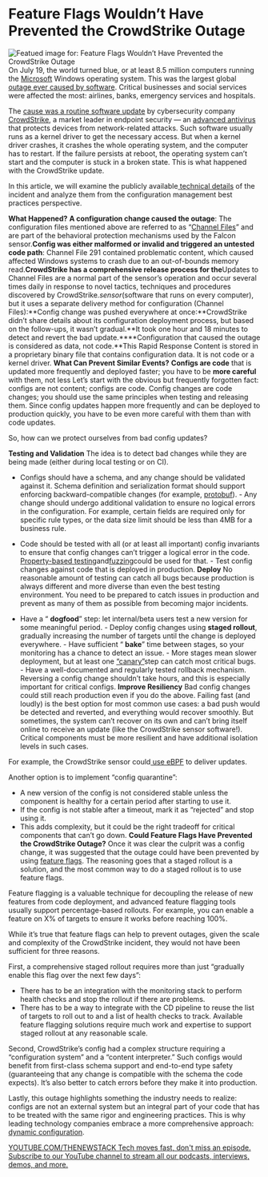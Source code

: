 # Feature Flags Wouldn’t Have Prevented the CrowdStrike Outage
![Featued image for: Feature Flags Wouldn’t Have Prevented the CrowdStrike Outage](https://cdn.thenewstack.io/media/2023/03/6e187c75-multiple-national-flags80-1024x682.jpg)
On July 19, the world turned blue, or at least 8.5 million computers running the [Microsoft](https://news.microsoft.com/?utm_content=inline+mention) Windows operating system. This was the largest global [outage ever caused by software](https://thenewstack.io/crowdstrike-a-wake-up-call-for-ebpf-based-endpoint-security/). Critical businesses and social services were affected the most: airlines, banks, emergency services and hospitals.

The [cause was a routine software update](https://thenewstack.io/7-urgent-lessons-from-the-crowdstrike-disaster/) by cybersecurity company [CrowdStrike](https://www.crowdstrike.com/?utm_content=inline+mention), a market leader in endpoint security — an [advanced antivirus](https://thenewstack.io/crowdstrike-a-wake-up-call-for-ebpf-based-endpoint-security/) that protects devices from network-related attacks. Such software usually runs as a kernel driver to get the necessary access. But when a kernel driver crashes, it crashes the whole operating system, and the computer has to restart. If the failure persists at reboot, the operating system can’t start and the computer is stuck in a broken state. This is what happened with the CrowdStrike update.

In this article, we will examine the publicly available[ technical details](https://www.crowdstrike.com/falcon-content-update-remediation-and-guidance-hub/) of the incident and analyze them from the configuration management best practices perspective.

**What Happened?**
**A configuration change caused the outage**: The configuration files mentioned above are referred to as “[Channel Files](https://supportportal.crowdstrike.com/s/article/ka16T000000wuddQAA)” and are part of the behavioral protection mechanisms used by the Falcon sensor.**Config was either malformed or invalid and triggered an untested code path**: Channel File 291 contained problematic content, which caused affected Windows systems to crash due to an out-of-bounds memory read.**CrowdStrike has a comprehensive release process for the**Updates to Channel Files are a normal part of the sensor’s operation and occur several times daily in response to novel tactics, techniques and procedures discovered by CrowdStrike.*sensor*(software that runs on every computer), but it uses a separate delivery method for configuration (Channel Files):**Config change was pushed everywhere at once:**CrowdStrike didn’t share details about its configuration deployment process, but based on the follow-ups, it wasn’t gradual.**It took one hour and 18 minutes to detect and revert the bad update.****Configuration that caused the outage is considered as data, not code.**This Rapid Response Content is stored in a proprietary binary file that contains configuration data. It is not code or a kernel driver.
**What Can Prevent Similar Events?**
**Configs are code** that is updated more frequently and deployed faster; you have to be **more careful** with them, not less
Let’s start with the obvious but frequently forgotten fact: configs are not content; configs are code. Config changes are code changes; you should use the same principles when testing and releasing them. Since config updates happen more frequently and can be deployed to production quickly, you have to be even more careful with them than with code updates.

So, how can we protect ourselves from bad config updates?

**Testing and Validation**
The idea is to detect bad changes while they are being made (either during local testing or on CI).

- Configs should have a schema, and any change should be validated against it. Schema definition and serialization format should support enforcing backward-compatible changes (for example,
[protobuf](https://protobuf.dev/)). - Any change should undergo additional validation to ensure no logical errors in the configuration. For example, certain fields are required only for specific rule types, or the data size limit should be less than 4MB for a business rule.
- Code should be tested with all (or at least all important) config invariants to ensure that config changes can’t trigger a logical error in the code.
[Property-based testing](https://jessitron.com/2013/04/25/property-based-testing-what-is-it/)and[fuzzing](https://thenewstack.io/developers-are-buzzing-on-fuzzing/)could be used for that. - Test config changes against code that is deployed in production.
**Deploy**
No reasonable amount of testing can catch all bugs because production is always different and more diverse than even the best testing environment. You need to be prepared to catch issues in production and prevent as many of them as possible from becoming major incidents.

- Have a “
**dogfood**” step: let internal/beta users test a new version for some meaningful period. - Deploy config changes using
**staged rollout**, gradually increasing the number of targets until the change is deployed everywhere. - Have sufficient “
**bake**” time between stages, so your monitoring has a chance to detect an issue. - More stages mean slower deployment, but at least one
[“canary”](https://thenewstack.io/5-deployment-strategies-the-pros-and-cons/)step can catch most critical bugs. - Have a well-documented and regularly tested rollback mechanism. Reversing a config change shouldn’t take hours, and this is especially important for critical configs.
**Improve Resiliency**
Bad config changes could still reach production even if you do the above. Failing fast (and loudly) is the best option for most common use cases: a bad push would be detected and reverted, and everything would recover smoothly. But sometimes, the system can’t recover on its own and can’t bring itself online to receive an update (like the CrowdStrike sensor software!). Critical components must be more resilient and have additional isolation levels in such cases.

For example, the CrowdStrike sensor could[ use eBPF](https://www.brendangregg.com/blog/2024-07-22/no-more-blue-fridays.html) to deliver updates.

Another option is to implement “config quarantine”:

- A new version of the config is not considered stable unless the component is healthy for a certain period after starting to use it.
- If the config is not stable after a timeout, mark it as “rejected” and stop using it.
- This adds complexity, but it could be the right tradeoff for critical components that can’t go down.
**Could Feature Flags Have Prevented the CrowdStrike Outage?**
Once it was clear the culprit was a config change, it was suggested that the outage could have been prevented by using [feature flags](https://thenewstack.io/what-are-the-next-steps-for-feature-flags/). The reasoning goes that a staged rollout is a solution, and the most common way to do a staged rollout is to use feature flags.

Feature flagging is a valuable technique for decoupling the release of new features from code deployment, and advanced feature flagging tools usually support percentage-based rollouts. For example, you can enable a feature on X% of targets to ensure it works before reaching 100%.

While it’s true that feature flags can help to prevent outages, given the scale and complexity of the CrowdStrike incident, they would not have been sufficient for three reasons.

First, a comprehensive staged rollout requires more than just “gradually enable this flag over the next few days”:

- There has to be an integration with the monitoring stack to perform health checks and stop the rollout if there are problems.
- There has to be a way to integrate with the CD pipeline to reuse the list of targets to roll out to and a list of health checks to track.
Available feature flagging solutions require much work and expertise to support staged rollout at any reasonable scale.

Second, CrowdStrike’s config had a complex structure requiring a “configuration system” and a “content interpreter.” Such configs would benefit from first-class schema support and end-to-end type safety (guaranteeing that any change is compatible with the schema the code expects). It’s also better to catch errors before they make it into production.

Lastly, this outage highlights something the industry needs to realize: configs are not an external system but an integral part of your code that has to be treated with the same rigor and engineering practices. This is why leading technology companies embrace a more comprehensive approach: [dynamic configuration](https://thenewstack.io/how-static-config-management-kills-developer-productivity/).

[
YOUTUBE.COM/THENEWSTACK
Tech moves fast, don't miss an episode. Subscribe to our YouTube
channel to stream all our podcasts, interviews, demos, and more.
](https://youtube.com/thenewstack?sub_confirmation=1)